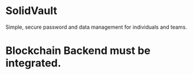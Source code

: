 # SolidVault

Simple, secure password and data management for individuals and
teams.

# Blockchain Backend must be integrated. 
